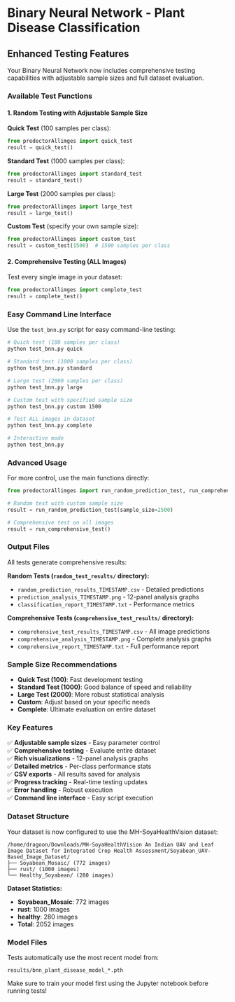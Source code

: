 # Binary Neural Network - Plant Disease Classification

## Enhanced Testing Features

Your Binary Neural Network now includes comprehensive testing capabilities with adjustable sample sizes and full dataset evaluation.

### Available Test Functions

#### 1. Random Testing with Adjustable Sample Size

**Quick Test** (100 samples per class):

```python
from predectorAllimges import quick_test
result = quick_test()
```

**Standard Test** (1000 samples per class):

```python
from predectorAllimges import standard_test
result = standard_test()
```

**Large Test** (2000 samples per class):

```python
from predectorAllimges import large_test
result = large_test()
```

**Custom Test** (specify your own sample size):

```python
from predectorAllimges import custom_test
result = custom_test(1500)  # 1500 samples per class
```

#### 2. Comprehensive Testing (ALL Images)

Test every single image in your dataset:

```python
from predectorAllimges import complete_test
result = complete_test()
```

### Easy Command Line Interface

Use the `test_bnn.py` script for easy command-line testing:

```bash
# Quick test (100 samples per class)
python test_bnn.py quick

# Standard test (1000 samples per class)
python test_bnn.py standard

# Large test (2000 samples per class)
python test_bnn.py large

# Custom test with specified sample size
python test_bnn.py custom 1500

# Test ALL images in dataset
python test_bnn.py complete

# Interactive mode
python test_bnn.py
```

### Advanced Usage

For more control, use the main functions directly:

```python
from predectorAllimges import run_random_prediction_test, run_comprehensive_test

# Random test with custom sample size
result = run_random_prediction_test(sample_size=2500)

# Comprehensive test on all images
result = run_comprehensive_test()
```

### Output Files

All tests generate comprehensive results:

**Random Tests (`random_test_results/` directory):**

- `random_prediction_results_TIMESTAMP.csv` - Detailed predictions
- `prediction_analysis_TIMESTAMP.png` - 12-panel analysis graphs
- `classification_report_TIMESTAMP.txt` - Performance metrics

**Comprehensive Tests (`comprehensive_test_results/` directory):**

- `comprehensive_test_results_TIMESTAMP.csv` - All image predictions
- `comprehensive_analysis_TIMESTAMP.png` - Complete analysis graphs
- `comprehensive_report_TIMESTAMP.txt` - Full performance report

### Sample Size Recommendations

- **Quick Test (100)**: Fast development testing
- **Standard Test (1000)**: Good balance of speed and reliability
- **Large Test (2000)**: More robust statistical analysis
- **Custom**: Adjust based on your specific needs
- **Complete**: Ultimate evaluation on entire dataset

### Key Features

✅ **Adjustable sample sizes** - Easy parameter control  
✅ **Comprehensive testing** - Evaluate entire dataset  
✅ **Rich visualizations** - 12-panel analysis graphs  
✅ **Detailed metrics** - Per-class performance stats  
✅ **CSV exports** - All results saved for analysis  
✅ **Progress tracking** - Real-time testing updates  
✅ **Error handling** - Robust execution  
✅ **Command line interface** - Easy script execution

### Dataset Structure

Your dataset is now configured to use the MH-SoyaHealthVision dataset:

```
/home/dragoon/Downloads/MH-SoyaHealthVision An Indian UAV and Leaf Image Dataset for Integrated Crop Health Assessment/Soyabean_UAV-Based_Image_Dataset/
├── Soyabean_Mosaic/ (772 images)
├── rust/ (1000 images)
└── Healthy_Soyabean/ (280 images)
```

**Dataset Statistics:**

- **Soyabean_Mosaic**: 772 images
- **rust**: 1000 images
- **healthy**: 280 images
- **Total**: 2052 images

### Model Files

Tests automatically use the most recent model from:

```
results/bnn_plant_disease_model_*.pth
```

Make sure to train your model first using the Jupyter notebook before running tests!
